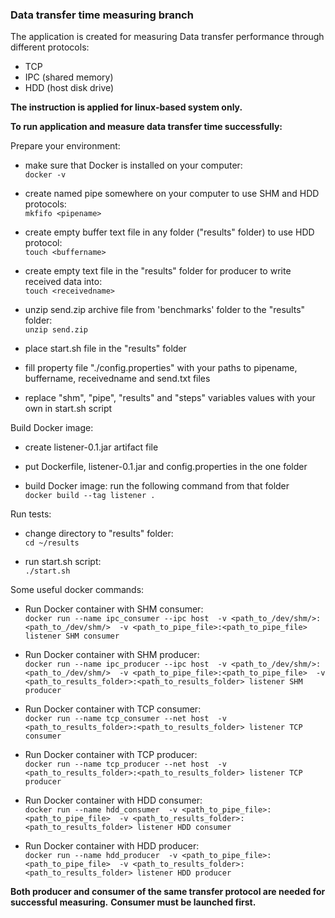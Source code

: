 ### Data transfer time measuring branch

The application is created for measuring Data transfer performance through 
different protocols:

* TCP  
* IPC (shared memory)  
* HDD (host disk drive)  

**The instruction is applied for linux-based system only.**

**To run application and measure data transfer time successfully:**

Prepare your environment:

* make sure that Docker is installed on your computer:  
    `docker -v`

* create named pipe somewhere on your computer to use SHM and HDD protocols:  
    `mkfifo <pipename>`
        
* create empty buffer text file in any folder ("results" folder) to use HDD protocol:  
    `touch <buffername>`
        
* create empty text file in the "results" folder for producer to write received data into:  
    `touch <receivedname>`
        
* unzip send.zip archive file from 'benchmarks' folder to the "results" folder:  
    `unzip send.zip`
        
* place start.sh file in the "results" folder

* fill property file "./config.properties" with your paths to pipename, buffername, receivedname and send.txt files

* replace "shm", "pipe", "results" and "steps" variables values with your own in start.sh script

Build Docker image:

* create listener-0.1.jar artifact file

* put Dockerfile, listener-0.1.jar and config.properties in the one folder

* build Docker image: run the following command from that folder  
    `docker build --tag listener .`

Run tests:

* change directory to "results" folder:  
    `cd ~/results`

* run start.sh script:  
    `./start.sh`

Some useful docker commands:

* Run Docker container with SHM consumer:  
    `docker run --name ipc_consumer --ipc host 
    -v <path_to_/dev/shm/>:<path_to_/dev/shm/> 
    -v <path_to_pipe_file>:<path_to_pipe_file> 
    listener SHM consumer`  
   
* Run Docker container with SHM producer:  
    `docker run --name ipc_producer --ipc host 
    -v <path_to_/dev/shm/>:<path_to_/dev/shm/> 
    -v <path_to_pipe_file>:<path_to_pipe_file> 
    -v <path_to_results_folder>:<path_to_results_folder>
    listener SHM producer`  
    
* Run Docker container with TCP consumer:  
    `docker run --name tcp_consumer --net host 
    -v <path_to_results_folder>:<path_to_results_folder>
    listener TCP consumer`  

* Run Docker container with TCP producer:  
    `docker run --name tcp_producer --net host 
    -v <path_to_results_folder>:<path_to_results_folder>
    listener TCP producer`  

* Run Docker container with HDD consumer:  
    `docker run --name hdd_consumer 
    -v <path_to_pipe_file>:<path_to_pipe_file> 
    -v <path_to_results_folder>:<path_to_results_folder>
    listener HDD consumer`  

* Run Docker container with HDD producer:  
    `docker run --name hdd_producer 
    -v <path_to_pipe_file>:<path_to_pipe_file> 
    -v <path_to_results_folder>:<path_to_results_folder>
    listener HDD producer`  

**Both producer and consumer of the same transfer protocol 
are needed for successful measuring.**
**Consumer must be launched first.**